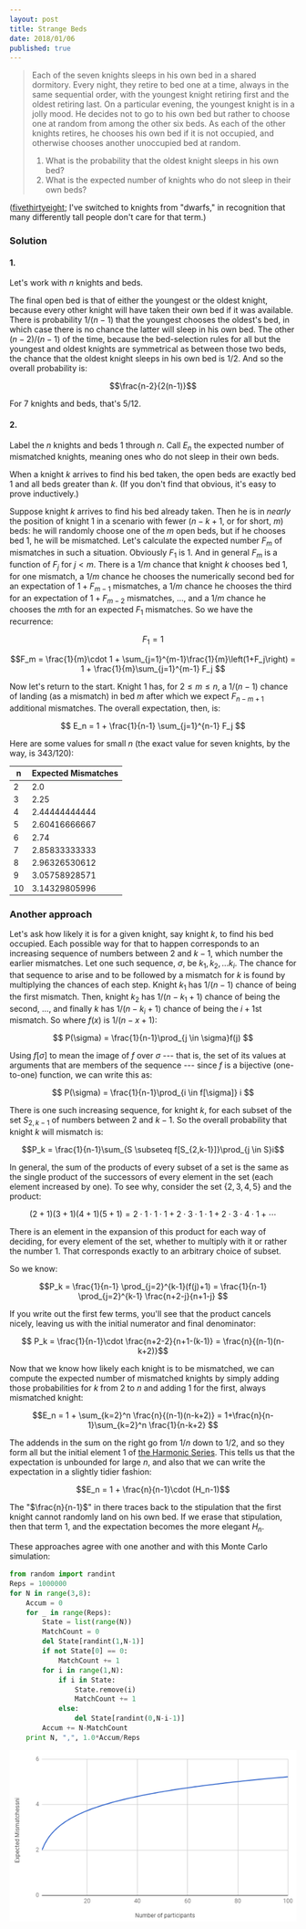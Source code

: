 ```yaml
---
layout: post
title: Strange Beds
date: 2018/01/06
published: true
---
```


>Each of the seven knights sleeps in his own bed in a shared dormitory. Every night, they retire to bed one at a time, always in the same sequential order, with the youngest knight retiring first and the oldest retiring last. On a particular evening, the youngest knight is in a jolly mood. He decides not to go to his own bed but rather to choose one at random from among the other six beds. As each of the other knights retires, he chooses his own bed if it is not occupied, and otherwise chooses another unoccupied bed at random.
>
>1. What is the probability that the oldest knight sleeps in his own bed?
>2. What is the expected number of knights who do not sleep in their own beds?

<!--more-->

([fivethirtyeight](https://fivethirtyeight.com/features/where-will-the-seven-dwarfs-sleep-tonight/); I've switched to knights from "dwarfs," in recognition that many differently tall people don't care for that term.)

### Solution

#### 1.

Let's work with $n$ knights and beds.

The final open bed is that of either the youngest or the oldest knight, because every other knight will have taken their own bed if it was available. There is probability $1/(n-1)$ that the youngest chooses the oldest's bed, in which case there is no chance the latter will sleep in his own bed. The other $(n-2)/(n-1)$ of the time, because the bed-selection rules for all but the youngest and oldest knights are symmetrical as between those two beds, the chance that the oldest knight sleeps in his own bed is $1/2$. And so the overall probability is:

$$\frac{n-2}{2(n-1)}$$

For $7$ knights and beds, that's $5/12$.

#### 2.

Label the $n$ knights and beds $1$ through $n$. Call $E_n$ the expected number of mismatched knights, meaning ones who do not sleep in their own beds. 

When a knight $k$ arrives to find his bed taken, the open beds are exactly bed $1$ and all beds greater than $k$. (If you don't find that obvious, it's easy to prove inductively.)

Suppose knight $k$ arrives to find his bed already taken. Then he is in _nearly_ the position of knight $1$ in a scenario with fewer ($n-k+1$, or for short, $m$) beds: he will randomly choose one of the $m$ open beds, but if he chooses bed $1$, he will be mismatched. Let's calculate the expected number $F_m$ of mismatches in such a situation.  Obviously $F_1$ is $1$. And in general $F_m$ is a function of $F_j$ for $j<m$. There is a $1/m$ chance that knight $k$ chooses bed $1$, for one mismatch, a $1/m$ chance he chooses the numerically second bed for an expectation of $1+F_{m-1}$ mismatches, a $1/m$ chance he chooses the third for an expectation of $1 + F_{m-2}$ mismatches, $\ldots$, and a $1/m$ chance he chooses the $m$th for an expected $F_1$ mismatches. So we have the recurrence:

$$F_1 = 1$$

$$F_m = \frac{1}{m}\cdot 1 + \sum_{j=1}^{m-1}\frac{1}{m}\left(1+F_j\right)
= 1 + \frac{1}{m}\sum_{j=1}^{m-1} F_j
$$

Now let's return to the start. Knight $1$ has, for $2\leq m \leq n$, a $1/(n-1)$ chance of landing (as a mismatch) in bed $m$ after which we expect $F_{n-m+1}$ additional mismatches. The overall expectation, then, is:

$$ E_n = 1 + \frac{1}{n-1} \sum_{j=1}^{n-1} F_j
$$

Here are some values for small $n$ (the exact value for seven knights, by the way, is $343/120$):

n | Expected Mismatches 
--- |:---
2 | 2.0
3 | 2.25
4 | 2.44444444444
5 | 2.60416666667
6 | 2.74
7 | 2.85833333333
8 | 2.96326530612
9 | 3.05758928571
10 | 3.14329805996

### Another approach

Let's ask how likely it is for a given knight, say knight $k$, to find his bed occupied. Each possible way for that to happen corresponds to an increasing sequence of numbers between $2$ and $k-1$, which number the earlier mismatches. Let one such sequence, $\sigma$, be $k_1,k_2,...k_i$. The chance for that sequence to arise and to be followed by a mismatch for $k$ is found by multiplying the chances of each step. Knight $k_1$ has $1/(n-1)$ chance of being the first mismatch. Then, knight $k_2$ has $1/(n-k_1+1)$ chance of being the second, $\ldots$, and finally $k$ has $1/(n-k_i+1)$ chance of being the $i+1$st mismatch. So where $f(x)$ is $1/(n-x+1)$:

$$ P(\sigma) = \frac{1}{n-1}\prod_{j \in \sigma}f(j) $$

Using $f[\sigma]$ to mean the image of $f$ over $\sigma$ --- that is, the set of its values at arguments that are members of the sequence --- since $f$ is a bijective (one-to-one) function, we can write this as:

$$ P(\sigma) = \frac{1}{n-1}\prod_{i \in f[\sigma]} i $$

There is one such increasing sequence, for knight $k$, for each subset of the set $S_{2,k-1}$ of numbers between $2$ and $k-1$. So the overall probability that knight $k$ will mismatch is:

$$P_k =  \frac{1}{n-1}\sum_{S \subseteq f[S_{2,k-1}]}\prod_{j \in S}i$$

In general, the sum of the products of every subset of a set is the same as the single product of the successors of every element in the set (each element increased by one). To see why, consider the set $\{2,3,4,5\}$ and the product:

$$(2+1)(3+1)(4+1)(5+1) = 2\cdot 1\cdot 1 \cdot 1 +2\cdot 3 \cdot 1 \cdot 1 +2\cdot 3 \cdot 4 \cdot 1 + \cdots$$

There is an element in the expansion of this product for each way of deciding, for every element of the set, whether to multiply with  it or rather the number $1$. That corresponds exactly to an arbitrary choice of subset.

So we know:

$$P_k = \frac{1}{n-1} \prod_{j=2}^{k-1}(f(j)+1) = \frac{1}{n-1} \prod_{j=2}^{k-1} \frac{n+2-j}{n+1-j}
$$

If you write out the first few terms, you'll see that the product cancels nicely, leaving us with the initial numerator and final denominator:

$$ P_k = \frac{1}{n-1}\cdot \frac{n+2-2}{n+1-(k-1)} = 
\frac{n}{(n-1)(n-k+2)}$$

Now that we know how likely each knight is to be mismatched, we can compute the expected number of mismatched knights by simply adding those probabilities for $k$ from $2$ to $n$ and adding $1$ for the first, always mismatched knight:

$$E_n = 1 + \sum_{k=2}^n \frac{n}{(n-1)(n-k+2)} 
= 1+\frac{n}{n-1}\sum_{k=2}^n \frac{1}{n-k+2}
$$

The addends in the sum on the right go from $1/n$ down to $1/2$, and so they form all but the initial element $1$ of [the Harmonic Series](http://mathworld.wolfram.com/HarmonicSeries.html). This tells us that the expectation is unbounded for large $n$, and also that we can write the expectation in a slightly tidier fashion:

$$E_n = 1 + \frac{n}{n-1}\cdot (H_n-1)$$

The "$\frac{n}{n-1}$" in there traces back to the stipulation that the first knight cannot randomly land on his own bed. If we erase that stipulation, then that term $1$, and the expectation becomes the more elegant $H_n$.

These approaches agree with one another and with this Monte Carlo simulation:

```python
from random import randint
Reps = 1000000
for N in range(3,8):
	Accum = 0
	for _ in range(Reps):
		State = list(range(N))
		MatchCount = 0
		del State[randint(1,N-1)]
		if not State[0] == 0:
			MatchCount += 1
		for i in range(1,N):
			if i in State:
				State.remove(i)
				MatchCount += 1
			else:
				del State[randint(0,N-i-1)]
		Accum += N-MatchCount
	print N, ",", 1.0*Accum/Reps
```

![Graph of expectation versus n.](/img/ExpectedMismatches.png)

<br>

